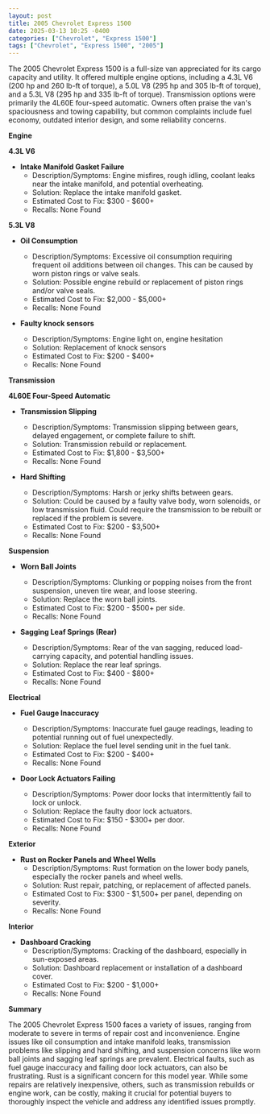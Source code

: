 ```yaml
---
layout: post
title: 2005 Chevrolet Express 1500
date: 2025-03-13 10:25 -0400
categories: ["Chevrolet", "Express 1500"]
tags: ["Chevrolet", "Express 1500", "2005"]
---
```

The 2005 Chevrolet Express 1500 is a full-size van appreciated for its cargo capacity and utility. It offered multiple engine options, including a 4.3L V6 (200 hp and 260 lb-ft of torque), a 5.0L V8 (295 hp and 305 lb-ft of torque), and a 5.3L V8 (295 hp and 335 lb-ft of torque). Transmission options were primarily the 4L60E four-speed automatic. Owners often praise the van's spaciousness and towing capability, but common complaints include fuel economy, outdated interior design, and some reliability concerns.

**Engine**

**4.3L V6**

*   **Intake Manifold Gasket Failure**
    *   Description/Symptoms: Engine misfires, rough idling, coolant leaks near the intake manifold, and potential overheating.
    *   Solution: Replace the intake manifold gasket.
    *   Estimated Cost to Fix: $300 - $600+
    *   Recalls: None Found

**5.3L V8**

*   **Oil Consumption**
    *   Description/Symptoms: Excessive oil consumption requiring frequent oil additions between oil changes. This can be caused by worn piston rings or valve seals.
    *   Solution: Possible engine rebuild or replacement of piston rings and/or valve seals.
    *   Estimated Cost to Fix: $2,000 - $5,000+
    *   Recalls: None Found

*   **Faulty knock sensors**
    *   Description/Symptoms: Engine light on, engine hesitation
    *   Solution: Replacement of knock sensors
    *   Estimated Cost to Fix: $200 - $400+
    *   Recalls: None Found

**Transmission**

**4L60E Four-Speed Automatic**

*   **Transmission Slipping**
    *   Description/Symptoms: Transmission slipping between gears, delayed engagement, or complete failure to shift.
    *   Solution: Transmission rebuild or replacement.
    *   Estimated Cost to Fix: $1,800 - $3,500+
    *   Recalls: None Found

*   **Hard Shifting**
    *   Description/Symptoms: Harsh or jerky shifts between gears.
    *   Solution: Could be caused by a faulty valve body, worn solenoids, or low transmission fluid. Could require the transmission to be rebuilt or replaced if the problem is severe.
    *   Estimated Cost to Fix: $200 - $3,500+
    *   Recalls: None Found

**Suspension**

*   **Worn Ball Joints**
    *   Description/Symptoms: Clunking or popping noises from the front suspension, uneven tire wear, and loose steering.
    *   Solution: Replace the worn ball joints.
    *   Estimated Cost to Fix: $200 - $500+ per side.
    *   Recalls: None Found

*   **Sagging Leaf Springs (Rear)**
    *   Description/Symptoms: Rear of the van sagging, reduced load-carrying capacity, and potential handling issues.
    *   Solution: Replace the rear leaf springs.
    *   Estimated Cost to Fix: $400 - $800+
    *   Recalls: None Found

**Electrical**

*   **Fuel Gauge Inaccuracy**
    *   Description/Symptoms: Inaccurate fuel gauge readings, leading to potential running out of fuel unexpectedly.
    *   Solution: Replace the fuel level sending unit in the fuel tank.
    *   Estimated Cost to Fix: $200 - $400+
    *   Recalls: None Found

*   **Door Lock Actuators Failing**
    *   Description/Symptoms: Power door locks that intermittently fail to lock or unlock.
    *   Solution: Replace the faulty door lock actuators.
    *   Estimated Cost to Fix: $150 - $300+ per door.
    *   Recalls: None Found

**Exterior**

*   **Rust on Rocker Panels and Wheel Wells**
    *   Description/Symptoms: Rust formation on the lower body panels, especially the rocker panels and wheel wells.
    *   Solution: Rust repair, patching, or replacement of affected panels.
    *   Estimated Cost to Fix: $300 - $1,500+ per panel, depending on severity.
    *   Recalls: None Found

**Interior**

*   **Dashboard Cracking**
    *   Description/Symptoms: Cracking of the dashboard, especially in sun-exposed areas.
    *   Solution: Dashboard replacement or installation of a dashboard cover.
    *   Estimated Cost to Fix: $200 - $1,000+
    *   Recalls: None Found

**Summary**

The 2005 Chevrolet Express 1500 faces a variety of issues, ranging from moderate to severe in terms of repair cost and inconvenience. Engine issues like oil consumption and intake manifold leaks, transmission problems like slipping and hard shifting, and suspension concerns like worn ball joints and sagging leaf springs are prevalent. Electrical faults, such as fuel gauge inaccuracy and failing door lock actuators, can also be frustrating. Rust is a significant concern for this model year. While some repairs are relatively inexpensive, others, such as transmission rebuilds or engine work, can be costly, making it crucial for potential buyers to thoroughly inspect the vehicle and address any identified issues promptly.

